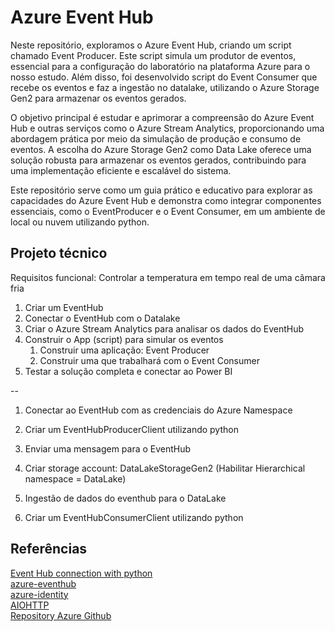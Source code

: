 # Azure Event Hub
Neste repositório, exploramos o Azure Event Hub, criando um script chamado Event Producer. Este script simula um produtor de eventos, essencial para a configuração do laboratório na plataforma Azure para o nosso estudo. Além disso, foi desenvolvido script do Event Consumer que recebe os eventos e faz a ingestão no datalake, utilizando o Azure Storage Gen2 para armazenar os eventos gerados.

O objetivo principal é estudar e aprimorar a compreensão do Azure Event Hub e outras serviços como o Azure Stream Analytics, proporcionando uma abordagem prática por meio da simulação de produção e consumo de eventos. A escolha do Azure Storage Gen2 como Data Lake oferece uma solução robusta para armazenar os eventos gerados, contribuindo para uma implementação eficiente e escalável do sistema.

Este repositório serve como um guia prático e educativo para explorar as capacidades do Azure Event Hub e demonstra como integrar componentes essenciais, como o EventProducer e o Event Consumer, em um ambiente de local ou nuvem utilizando python.

## Projeto técnico
Requisitos funcional: Controlar a temperatura em tempo real de uma câmara fria

1) Criar um EventHub
2) Conectar o EventHub com o Datalake
3) Criar o Azure Stream Analytics para analisar os dados do EventHub
4) Construir o App (script) para simular os eventos
	1) Construir uma aplicação: Event Producer
	2) Construir uma que trabalhará com o Event Consumer
5) Testar a solução completa e conectar ao Power BI 

--

1) Conectar ao EventHub com as credenciais do Azure Namespace
2) Criar um EventHubProducerClient utilizando python
3) Enviar uma mensagem para o EventHub

1) Criar storage account: DataLakeStorageGen2 (Habilitar Hierarchical namespace = DataLake)
2) Ingestão de dados do eventhub para o DataLake
3) Criar um EventHubConsumerClient utilizando python


## Referências
[Event Hub connection with python](https://learn.microsoft.com/en-us/azure/event-hubs/event-hubs-python-get-started-send?tabs=connection-string%2Croles-azure-portal)
<br>
[azure-eventhub](https://pypi.org/project/azure-eventhub/)
<br>
[azure-identity](https://pypi.org/project/azure-identity/)
<br>
[AIOHTTP](https://pypi.org/project/aiohttp/)
<br>
[Repository Azure Github](https://github.com/Azure/azure-sdk-for-python/tree/main/sdk/eventhub)